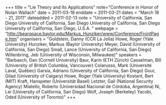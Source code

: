 +++
title = "Lie Theory and Its Applications"
note="Conference in Honor of Nolan Wallach"
date = 2011-03-18
enddate = 2011-03-21
dates = "March 18 - 21, 2011"
dateadded = 2011-02-13
note = "University of California, San Diego
University of California, San Diego
University of California, San Diego
University of California, San Diego, U.S.A.
"
webpage = "http://bearspace.baylor.edu/Markus_Hunziker/www/Conference/FrontPage.htm"
organisers = "Goldstein, Danny (CCR La Jolla)
Howe, Roger (Yale University)
Hunziker, Markus (Baylor University)
Meyer, David (University of California, San Diego)
Small, Lance (University of California, San Diego)
Willenbring, Jeb (University of Wisconsin, Milwaukee)"
speakers = "Barbasch, Dan (Cornell University)
Baur, Karin (ETH Zürich)
Casselman, Bill (University of British Columbia, Vancouver)
Colarusso, Mark (Université Laval, Québec)
Garsia, Adriano (University of California, San Diego)
Gour, Gilad (University of Calgary)
Howe, Roger (Yale University)
Kostant, Bert (MIT)
Kraft, Hanspeter (Universität Basel)
Letzter, Gail (National Security Agency)
Miatello, Roberto (Universidad Nacional de Córdoba, Argentina)
Ni, Lei (University of California, San Diego)
Wolf, Joseph (Berkeley)
Yacobi, Oded (University of Toronto)"
+++

